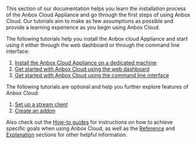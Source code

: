 This section of our documentation helps you learn the installation process of the Anbox Cloud Appliance and go through the first steps of using Anbox Cloud. Our tutorials aim to make as few assumptions as possible and provide a learning experience as you begin using Anbox Cloud.

The following tutorials help you install the Anbox cloud Appliance and start using it either through the web dashboard or through the command line interface:
1. [Install the Anbox Cloud Appliance on a dedicated machine](https://discourse.ubuntu.com/t/22681)
1. [Get started with Anbox Cloud using the web dashboard](https://discourse.ubuntu.com/t/24958)
1. [Get started with Anbox Cloud using the command line interface](https://discourse.ubuntu.com/t/17756) 

The following tutorials are optional and help you further explore features of Anbox Cloud:
1. [Set up a stream client](https://discourse.ubuntu.com/t/set-up-a-stream-client/37328)
1. [Create an addon](https://discourse.ubuntu.com/t/25284)

Also check out the [How-to guides](https://discourse.ubuntu.com/t/how-to-guides/28827) for instructions on how to achieve specific goals when using Anbox Cloud, as well as the [Reference](https://discourse.ubuntu.com/t/reference/28828) and [Explanation](https://discourse.ubuntu.com/t/explanation/28829) sections for other helpful information.
